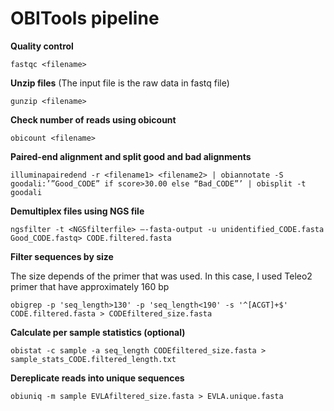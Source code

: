 # OBITools pipeline 

**Quality control**

`fastqc <filename>`

**Unzip files** (The input file is the raw data in fastq file)

`gunzip <filename>`

**Check number of reads using obicount** 

`obicount <filename>`

**Paired-end alignment and split good and bad alignments**

`illuminapairedend -r <filename1> <filename2> | obiannotate -S goodali:’”Good_CODE” if score>30.00 else “Bad_CODE”’ | obisplit -t goodali`

**Demultiplex files using NGS file**

`ngsfilter -t <NGSfilterfile> —-fasta-output -u unidentified_CODE.fasta Good_CODE.fastq> CODE.filtered.fasta`

**Filter sequences by size**

The size depends of the primer that was used. In this case, I used Teleo2 primer that have approximately 160 bp

`obigrep -p 'seq_length>130' -p 'seq_length<190' -s '^[ACGT]+$' CODE.filtered.fasta > CODEfiltered_size.fasta`

**Calculate per sample statistics (optional)**

`obistat -c sample -a seq_length CODEfiltered_size.fasta > sample_stats_CODE.filtered_length.txt`

**Dereplicate reads into unique sequences**

`obiuniq -m sample EVLAfiltered_size.fasta > EVLA.unique.fasta`



